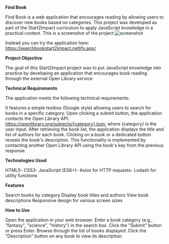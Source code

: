 **Find Book**

Find Book is a web application that encourages reading by allowing users to discover new books based on categories. This project was developed as part of the Start2Impact curriculum to apply JavaScript knowledge in a practical context.
This is a screenshot of the project ![screenshot](https://github.com/riccardogar/bookstart2im/assets/136090142/886744aa-a469-40f2-a129-417f70e7904a)

Instead you can try the application here: https://searchbookstart2impact.netlify.app/

**Project Objective**

The goal of this Start2Impact project was to put JavaScript knowledge into practice by developing an application that encourages book reading through the external Open Library service.

**Technical Requirements**

The application meets the following technical requirements:

It features a simple textbox (Google style) allowing users to search for books in a specific category.
Upon clicking a submit button, the application contacts the Open Library API: https://openlibrary.org/subjects/{category}.json, where {category} is the user input.
After retrieving the book list, the application displays the title and list of authors for each book.
Clicking on a book or a dedicated button reveals the book's description. This functionality is implemented by contacting another Open Library API using the book's key from the previous response.


**Technologies Used**

HTML5-
CSS3-
JavaScript (ES6+)-
Axios for HTTP requests-
Lodash for utility functions

**Features**

Search books by category
Display book titles and authors
View book descriptions
Responsive design for various screen sizes

**How to Use**

Open the application in your web browser.
Enter a book category (e.g., "fantasy", "science", "history") in the search box.
Click the "Submit" button or press Enter.
Browse through the list of books displayed.
Click the "Description" button on any book to view its description.


